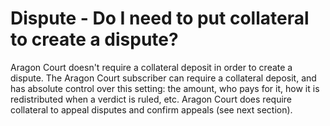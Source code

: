 # Dispute - Do I need to put collateral to create a dispute?

Aragon Court doesn't require a collateral deposit in order to create a dispute. The Aragon Court subscriber can require a collateral deposit, and has absolute control over this setting: the amount, who pays for it, how it is redistributed when a verdict is ruled, etc. Aragon Court does require collateral to appeal disputes and confirm appeals (see next section).
